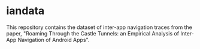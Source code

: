 # iandata
This repository contains the dataset of inter-app navigation traces from the paper, "Roaming Through the Castle Tunnels: an Empirical Analysis of Inter-App Navigation of Android Apps".
